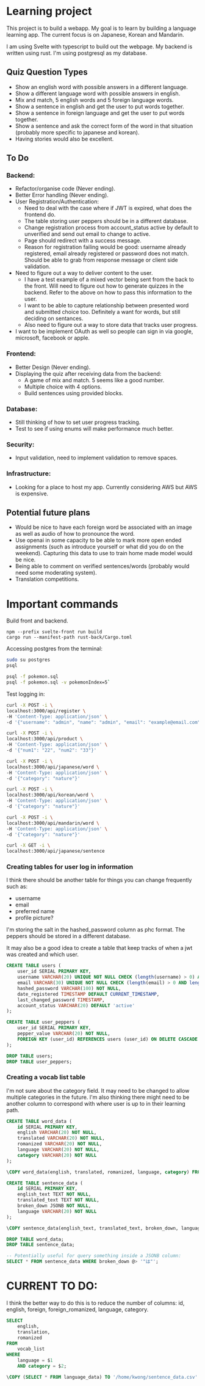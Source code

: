 # Learning project

This project is to build a webapp. My goal is to learn by building a language learning app. The current focus is on Japanese, Korean and Mandarin.

I am using Svelte with typescript to build out the webpage. My backend is written using rust. I'm using postgresql as my database.

## Quiz Question Types

- Show an english word with possible answers in a different language.
- Show a different language word with possible answers in english.
- Mix and match, 5 english words and 5 foreign language words.
- Show a sentence in english and get the user to put words together.
- Show a sentence in foreign language and get the user to put words together.
- Show a sentence and ask the correct form of the word in that situation (probably more specific to japanese and korean).
- Having stories would also be excellent.

## To Do

### Backend:

- Refactor/organise code (Never ending).
- Better Error handling (Never ending).
- User Registration/Authentication:
  - Need to deal with the case where if JWT is expired, what does the frontend do.
  - The table storing user peppers should be in a different database.
  - Change registration process from account_status active by default to unverified and send out email to change to active.
  - Page should redirect with a success message.
  - Reason for registration failing would be good: username already registered, email already registered or password does not match. Should be able to grab from response message or client side validation.
- Need to figure out a way to deliver content to the user.
  - I have a test example of a mixed vector being sent from the back to the front. Will need to figure out how to generate quizzes in the backend. Refer to the above on how to pass this information to the user.
  - I want to be able to capture relationship between presented word and submitted choice too. Definitely a want for words, but still deciding on sentances.
  - Also need to figure out a way to store data that tracks user progress.
- I want to be implement OAuth as well so people can sign in via google, microsoft, facebook or apple.

### Frontend:

- Better Design (Never ending).
- Displaying the quiz after receiving data from the backend:
  - A game of mix and match. 5 seems like a good number.
  - Multiple choice with 4 options.
  - Build sentences using provided blocks.

### Database:

- Still thinking of how to set user progress tracking.
- Test to see if using enums will make performance much better.

### Security:

- Input validation, need to implement validation to remove spaces.

### Infrastructure:

- Looking for a place to host my app. Currently considering AWS but AWS is expensive.

## Potential future plans

- Would be nice to have each foreign word be associated with an image as well as audio of how to pronounce the word.
- Use openai in some capacity to be able to mark more open ended assignments (such as introduce yourself or what did you do on the weekend). Capturing this data to use to train home made model would be nice.
- Being able to comment on verified sentences/words (probably would need some moderating system).
- Translation competitions.

# Important commands

Build front and backend.

```
npm --prefix svelte-front run build
cargo run --manifest-path rust-back/Cargo.toml
```

<!--
```SQL
DROP TABLE pokemon;

CREATE TYPE pokemon_type AS ENUM ('Normal', 'Fire', 'Water', 'Electric', 'Grass', 'Ice', 'Fighting', 'Poison', 'Ground', 'Flying', 'Psychic', 'Bug', 'Rock', 'Ghost', 'Dragon', 'Dark', 'Steel', 'Fairy');

view enums in the pg_enum table.

CREATE TABLE pokemon (
  Pokedex_Number INT NOT NULL,
  Name VARCHAR(50) NOT NULL,
  Form VARCHAR(50),
  Type_1 pokemon_type NOT NULL,
  Type_2 pokemon_type,
  Ability_1 VARCHAR(50) NOT NULL,
  Ability_2 VARCHAR(50),
  Hidden_Ability VARCHAR(50),
  HP INT NOT NULL,
  Att INT NOT NULL,
  Def INT NOT NULL,
  SpA INT NOT NULL,
  SpD INT NOT NULL,
  Spe INT NOT NULL,
  Height REAL,
  Weight REAL,
  Pokemon_Image VARCHAR(50) NOT NULL
  );

\COPY pokemon FROM 'PokemonStats.csv' WITH (FORMAT csv, HEADER true);
```
-->

Accessing postgres from the terminal:

```bash
sudo su postgres
psql

psql -f pokemon.sql
psql -f pokemon.sql -v pokemonIndex=5`
```

Test logging in:

```bash
curl -X POST -i \
localhost:3000/api/register \
-H 'Content-Type: application/json' \
-d '{"username": "admin", "name": "admin", "email": "example@email.com", "password":"password"}'

curl -X POST -i \
localhost:3000/api/product \
-H 'Content-Type: application/json' \
-d '{"num1": "22", "num2": "33"}'

curl -X POST -i \
localhost:3000/api/japanese/word \
-H 'Content-Type: application/json' \
-d '{"category": "nature"}'

curl -X POST -i \
localhost:3000/api/korean/word \
-H 'Content-Type: application/json' \
-d '{"category": "nature"}'

curl -X POST -i \
localhost:3000/api/mandarin/word \
-H 'Content-Type: application/json' \
-d '{"category": "nature"}'

curl -X GET -i \
localhost:3000/api/japanese/sentence
```

### Creating tables for user log in information

I think there should be another table for things you can change frequently such as:

- username
- email
- preferred name
- profile picture?

I'm storing the salt in the hashed_password column as phc format. The peppers should be stored in a different database.

It may also be a good idea to create a table that keep tracks of when a jwt was created and which user.

```SQL
CREATE TABLE users (
    user_id SERIAL PRIMARY KEY,
    username VARCHAR(20) UNIQUE NOT NULL CHECK (length(username) > 0) AND length(username) < 20),
    email VARCHAR(30) UNIQUE NOT NULL CHECK (length(email) > 0 AND length(email) < 30 AND position('@' IN email) > 0),
    hashed_password VARCHAR(100) NOT NULL,
    date_registered TIMESTAMP DEFAULT CURRENT_TIMESTAMP,
    last_changed_password TIMESTAMP,
    account_status VARCHAR(20) DEFAULT 'active'
);

CREATE TABLE user_peppers (
    user_id SERIAL PRIMARY KEY,
    pepper_value VARCHAR(20) NOT NULL,
    FOREIGN KEY (user_id) REFERENCES users (user_id) ON DELETE CASCADE
);

DROP TABLE users;
DROP TABLE user_peppers;
```

### Creating a vocab list table

I'm not sure about the category field. It may need to be changed to allow multiple categories in the future. I'm also thinking there might need to be another column to correspond with where user is up to in their learning path.

```SQL
CREATE TABLE word_data (
    id SERIAL PRIMARY KEY,
    english VARCHAR(20) NOT NULL,
    translated VARCHAR(20) NOT NULL,
    romanized VARCHAR(20) NOT NULL,
    language VARCHAR(20) NOT NULL,
    category VARCHAR(20) NOT NULL
);

\COPY word_data(english, translated, romanized, language, category) FROM 'word_list.csv' DELIMITER ',' CSV HEADER;

CREATE TABLE sentence_data (
    id SERIAL PRIMARY KEY,
    english_text TEXT NOT NULL,
    translated_text TEXT NOT NULL,
    broken_down JSONB NOT NULL,
    language VARCHAR(20) NOT NULL
);

\COPY sentence_data(english_text, translated_text, broken_down, language) FROM 'help.csv' DELIMITER ',' CSV;

DROP TABLE word_data;
DROP TABLE sentence_data;

-- Potentially useful for query something inside a JSONB column:
SELECT * FROM sentence_data WHERE broken_down @> '"は"';
```

# CURRENT TO DO:

I think the better way to do this is to reduce the number of columns: id, english, foreign, foreign_romanized, language, category.

```SQL
SELECT
    english,
    translation,
    romanized
FROM
    vocab_list
WHERE
    language = $1
    AND category = $2;

\COPY (SELECT * FROM language_data) TO '/home/kwong/sentence_data.csv' WITH CSV HEADER;
```
